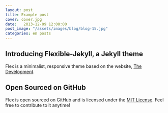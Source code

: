 ```yaml
---
layout: post
title: Example post
cover: cover.jpg
date:   2013-12-09 12:00:00
post_image: "/assets/images/blog/blog-15.jpg"
categories: en posts
---
```


## Introducing Flexible-Jekyll, a Jekyll theme

Flex is a minimalist, responsive theme based on the website, [The Development](https://jekyllthemes.io/theme/flexible-jekyll).

## Open Sourced on GitHub

Flex is open sourced on GitHub and is licensed under the [MIT License](https://opensource.org/licenses/MIT). Feel free to contribute to it anytime!
